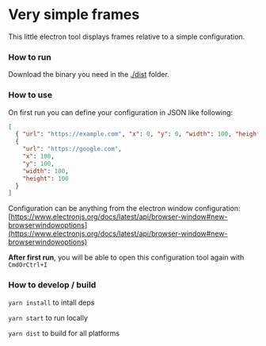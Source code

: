 # Very simple frames

This little electron tool displays frames relative to a simple configuration.

### How to run

Download the binary you need in the [./dist](./dist) folder.

### How to use

On first run you can define your configuration in JSON like following:

```json
[
  { "url": "https://example.com", "x": 0, "y": 0, "width": 100, "height": 100 },
  {
    "url": "https://google.com",
    "x": 100,
    "y": 100,
    "width": 100,
    "height": 100
  }
]
```

Configuration can be anything from the electron window configuration: [https://www.electronjs.org/docs/latest/api/browser-window#new-browserwindowoptions](https://www.electronjs.org/docs/latest/api/browser-window#new-browserwindowoptions)

**After first run**, you will be able to open this configuration tool again with `CmdOrCtrl+I`

### How to develop / build

`yarn install` to intall deps

`yarn start` to run locally

`yarn dist` to build for all platforms
